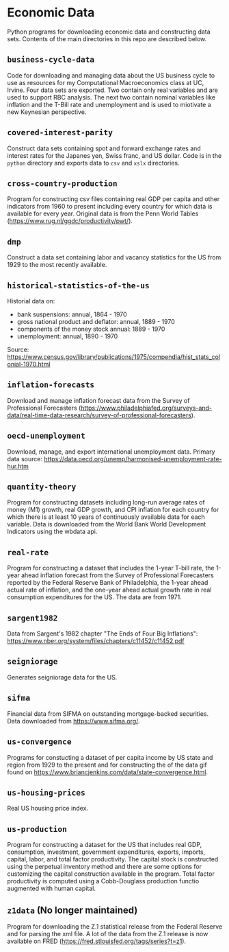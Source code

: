 # Economic Data
Python programs for downloading economic data and constructing data sets. Contents of the main directories in this repo are described below.

## `business-cycle-data`

Code for downloading and managing data about the US business cycle to use as resources for my Computational Macroeconomics class at UC, Irvine. Four data sets are exported. Two contain only real variables and are used to support RBC analysis. The next two contain nominal variables like inflation and the T-Bill rate and unemployment and is used to miotivate a new Keynesian perspective.

## `covered-interest-parity`
Construct data sets containing spot and forward exchange rates and interest rates for the Japanes yen, Swiss franc, and US dollar. Code is in the `python` directory and exports data to `csv` and `xslx` directories.

## `cross-country-production`

Program for constructing csv files containing real GDP per capita and other indicators from 1960 to present including every country for which data is available for every year. Original data is from the Penn World Tables (https://www.rug.nl/ggdc/productivity/pwt/).
     
## `dmp`

Construct a data set containing labor and vacancy statistics for the US from 1929 to the most recently available.
 
## `historical-statistics-of-the-us`

Historial data on:

* bank suspensions: annual, 1864 - 1970
* gross national product and deflator: annual, 1889 - 1970
* components of the money stock annual: 1889 - 1970
* unemployment: annual, 1890 - 1970

Source: https://www.census.gov/library/publications/1975/compendia/hist_stats_colonial-1970.html

## `inflation-forecasts`

Download and manage inflation forecast data from the Survey of Professional Forecasters (https://www.philadelphiafed.org/surveys-and-data/real-time-data-research/survey-of-professional-forecasters).

## `oecd-unemployment`

Download, manage, and export international unemployment data. Primary data source: https://data.oecd.org/unemp/harmonised-unemployment-rate-hur.htm

## `quantity-theory`

Program for constructing datasets including long-run average rates of money (M1) growth, real GDP growth, and CPI inflation for each country for which there is at least 10 years of continuously available data for each variable. Data is downloaded from the World Bank World Development Indicators using the wbdata api.

## `real-rate`

Program for constructing a dataset that includes the 1-year T-bill rate, the 1-year ahead inflation forecast from the Survey of Professional Forecasters reported by the Federal Reserve Bank of Philadelphia, the 1-year ahead actual rate of inflation, and the one-year ahead actual growth rate in real consumption expenditures for the US. The data are from 1971.

## `sargent1982`

Data from Sargent's 1982 chapter "The Ends of Four Big Inflations": https://www.nber.org/system/files/chapters/c11452/c11452.pdf

## `seigniorage`

Generates seigniorage data for the US.

## `sifma`

Financial data from SIFMA on outstanding mortgage-backed securities. Data downloaded from https://www.sifma.org/.

## `us-convergence`

Programs for constucting a dataset of per capita income by US state and region from 1929 to the present and for constructing the of the data gif found on https://www.briancjenkins.com/data/state-convergence.html.

## `us-housing-prices`

Real US housing price index.

## `us-production`

Program for constructing a dataset for the US that includes real GDP, consumption, investment, government expenditures, exports, imports, capital, labor, and total factor productivity. The capital stock is constructed using the perpetual inventory method and there are some options for customizing the capital construction available in the program. Total factor productivity is computed using a Cobb-Douglass production functio augmented with human capital.

## `z1data` (No longer maintained)

Program for downloading the Z.1 statistical release from the Federal Reserve and for parsing the xml file. A lot of the data from the Z.1 release is now available on FRED (https://fred.stlouisfed.org/tags/series?t=z1).
